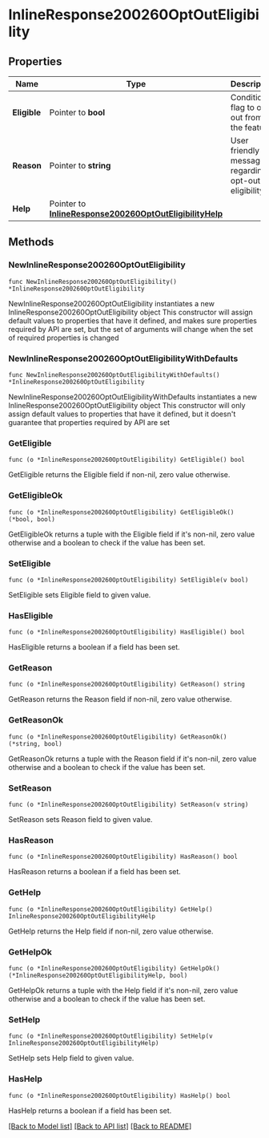 # InlineResponse200260OptOutEligibility

## Properties

Name | Type | Description | Notes
------------ | ------------- | ------------- | -------------
**Eligible** | Pointer to **bool** | Condition flag to opt out from the feature | [optional] 
**Reason** | Pointer to **string** | User friendly message regarding opt-out eligibility | [optional] 
**Help** | Pointer to [**InlineResponse200260OptOutEligibilityHelp**](InlineResponse200260OptOutEligibilityHelp.md) |  | [optional] 

## Methods

### NewInlineResponse200260OptOutEligibility

`func NewInlineResponse200260OptOutEligibility() *InlineResponse200260OptOutEligibility`

NewInlineResponse200260OptOutEligibility instantiates a new InlineResponse200260OptOutEligibility object
This constructor will assign default values to properties that have it defined,
and makes sure properties required by API are set, but the set of arguments
will change when the set of required properties is changed

### NewInlineResponse200260OptOutEligibilityWithDefaults

`func NewInlineResponse200260OptOutEligibilityWithDefaults() *InlineResponse200260OptOutEligibility`

NewInlineResponse200260OptOutEligibilityWithDefaults instantiates a new InlineResponse200260OptOutEligibility object
This constructor will only assign default values to properties that have it defined,
but it doesn't guarantee that properties required by API are set

### GetEligible

`func (o *InlineResponse200260OptOutEligibility) GetEligible() bool`

GetEligible returns the Eligible field if non-nil, zero value otherwise.

### GetEligibleOk

`func (o *InlineResponse200260OptOutEligibility) GetEligibleOk() (*bool, bool)`

GetEligibleOk returns a tuple with the Eligible field if it's non-nil, zero value otherwise
and a boolean to check if the value has been set.

### SetEligible

`func (o *InlineResponse200260OptOutEligibility) SetEligible(v bool)`

SetEligible sets Eligible field to given value.

### HasEligible

`func (o *InlineResponse200260OptOutEligibility) HasEligible() bool`

HasEligible returns a boolean if a field has been set.

### GetReason

`func (o *InlineResponse200260OptOutEligibility) GetReason() string`

GetReason returns the Reason field if non-nil, zero value otherwise.

### GetReasonOk

`func (o *InlineResponse200260OptOutEligibility) GetReasonOk() (*string, bool)`

GetReasonOk returns a tuple with the Reason field if it's non-nil, zero value otherwise
and a boolean to check if the value has been set.

### SetReason

`func (o *InlineResponse200260OptOutEligibility) SetReason(v string)`

SetReason sets Reason field to given value.

### HasReason

`func (o *InlineResponse200260OptOutEligibility) HasReason() bool`

HasReason returns a boolean if a field has been set.

### GetHelp

`func (o *InlineResponse200260OptOutEligibility) GetHelp() InlineResponse200260OptOutEligibilityHelp`

GetHelp returns the Help field if non-nil, zero value otherwise.

### GetHelpOk

`func (o *InlineResponse200260OptOutEligibility) GetHelpOk() (*InlineResponse200260OptOutEligibilityHelp, bool)`

GetHelpOk returns a tuple with the Help field if it's non-nil, zero value otherwise
and a boolean to check if the value has been set.

### SetHelp

`func (o *InlineResponse200260OptOutEligibility) SetHelp(v InlineResponse200260OptOutEligibilityHelp)`

SetHelp sets Help field to given value.

### HasHelp

`func (o *InlineResponse200260OptOutEligibility) HasHelp() bool`

HasHelp returns a boolean if a field has been set.


[[Back to Model list]](../README.md#documentation-for-models) [[Back to API list]](../README.md#documentation-for-api-endpoints) [[Back to README]](../README.md)


